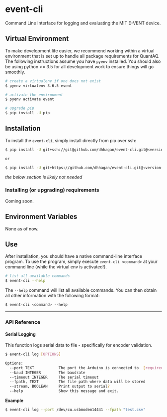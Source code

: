 # event-cli
Command Line Interface for logging and evaluating the MIT E-VENT device.

## Virtual Environment

To make development life easier, we recommend working within a virtual environment that is set up to handle all package requirements for QuantAQ. The following instructions assume you have `pyenv` installed. You should also be using python >= 3.5 for all development work to ensure things will go smoothly.


```sh
# create a virtualenv if one does not exist
$ pyenv virtualenv 3.6.5 event

# activate the environment
$ pyenv activate event

# upgrade pip
$ pip install -U pip
```

## Installation

To install the `event-cli`, simply install directly from pip over ssh:

```sh
$ pip install -U git+ssh://git@github.com/dhhagan/event-cli.git@<version-or-branch>

or

$ pip install -U git+https://github.com/dhhagan/event-cli.git@<version-or-branch>
```

*the below section is likely not needed*

### Installing (or upgrading) requirements

Coming soon.

## Environment Variables

None as of now.


## Use

After installation, you should have a native command-line interface program. To use the program, simply 
execute `event-cli <command>` at your command line (while the virtual env is activated!).

```sh
# list all available commands
$ event-cli --help
```

The `--help` command will list all available commands. You can then obtain all other information with the following format:

```sh
$ event-cli <command> --help
```

<hr />

### API Reference



#### Serial Logging

This function logs serial data to file - specifically for encoder validation.

```sh
$ event-cli log [OPTIONS]
```

```sh
Options:
  --port TEXT           The port the Arduino is connected to  [required]
  --baud INTEGER        The baudrate
  --timeout INTEGER     The serial timeout
  --fpath, TEXT         The file path where data will be stored
  --stream, BOOLEAN     Print output to serial?
  --help                Show this message and exit.
```

**Example**

```sh
$ event-cli log --port /dev/cu.usbmodem14441 --fpath "test.csv"
```
